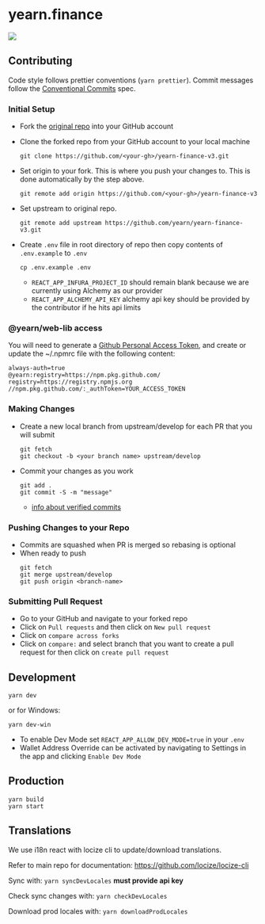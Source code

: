 # yearn.finance

<img src="https://img.shields.io/badge/dynamic/json.svg?style=plastic&color=2096F3&label=locize&query=%24.translatedPercentage&url=https://api.locize.app/badgedata/1c6d6900-5989-49fe-b221-0001423041d2&suffix=%+translated&link=https://www.locize.com" />

## Contributing

Code style follows prettier conventions (`yarn prettier`). Commit messages follow the [Conventional Commits](https://www.conventionalcommits.org/en/v1.0.0/) spec.

### Initial Setup

- Fork the [original repo](https://github.com/yearn/yearn-finance-v3/) into your GitHub account
- Clone the forked repo from your GitHub account to your local machine

  ```
  git clone https://github.com/<your-gh>/yearn-finance-v3.git
  ```

- Set origin to your fork. This is where you push your changes to. This is done automatically by the step above.

  ```
  git remote add origin https://github.com/<your-gh>/yearn-finance-v3
  ```

- Set upstream to original repo.

  ```
  git remote add upstream https://github.com/yearn/yearn-finance-v3.git
  ```

- Create `.env` file in root directory of repo then copy contents of `.env.example` to `.env`
  ```
  cp .env.example .env
  ```
  - `REACT_APP_INFURA_PROJECT_ID` should remain blank because we are currently using Alchemy as our provider
  - `REACT_APP_ALCHEMY_API_KEY` alchemy api key should be provided by the contributor if he hits api limits

### @yearn/web-lib access

You will need to generate a [Github Personal Access Token](https://docs.github.com/en/authentication/keeping-your-account-and-data-secure/creating-a-personal-access-token), and create or update the ~/.npmrc file with the following content:

```
always-auth=true
@yearn:registry=https://npm.pkg.github.com/
registry=https://registry.npmjs.org
//npm.pkg.github.com/:_authToken=YOUR_ACCESS_TOKEN
```

### Making Changes

- Create a new local branch from upstream/develop for each PR that you will submit
  ```
  git fetch
  git checkout -b <your branch name> upstream/develop
  ```
- Commit your changes as you work
  ```
  git add .
  git commit -S -m "message"
  ```
  - [info about verified commits](https://docs.github.com/en/github/authenticating-to-github/managing-commit-signature-verification)

### Pushing Changes to your Repo

- Commits are squashed when PR is merged so rebasing is optional
- When ready to push
  ```
  git fetch
  git merge upstream/develop
  git push origin <branch-name>
  ```

### Submitting Pull Request

- Go to your GitHub and navigate to your forked repo
- Click on `Pull requests` and then click on `New pull request`
- Click on `compare across forks`
- Click on `compare:` and select branch that you want to create a pull request for then click on `create pull request`

## Development

```
yarn dev
```
or for Windows:
```
yarn dev-win
```

- To enable Dev Mode set `REACT_APP_ALLOW_DEV_MODE=true` in your `.env`
- Wallet Address Override can be activated by navigating to Settings in the app and clicking `Enable Dev Mode`

## Production

```
yarn build
yarn start
```

## Translations

We use i18n react with locize cli to update/download translations.

Refer to main repo for documentation:
https://github.com/locize/locize-cli

Sync with: `yarn syncDevLocales` **must provide api key**

Check sync changes with: `yarn checkDevLocales`

Download prod locales with: `yarn downloadProdLocales`
